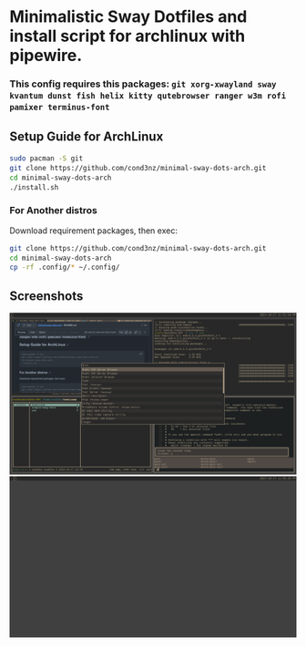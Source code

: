 # Minimalistic Sway Dotfiles and install script for archlinux with pipewire.

### This config requires this packages: ```git xorg-xwayland sway kvantum dunst fish helix kitty qutebrowser ranger w3m rofi pamixer terminus-font```

## Setup Guide for ArchLinux
```sh
sudo pacman -S git
git clone https://github.com/cond3nz/minimal-sway-dots-arch.git
cd minimal-sway-dots-arch
./install.sh
```
### For Another distros
Download requirement packages, then exec:
```sh
git clone https://github.com/cond3nz/minimal-sway-dots-arch.git
cd minimal-sway-dots-arch
cp -rf .config/* ~/.config/
```
## Screenshots
![Alt text](screenshot.png)
![Alt text](screenshot1.png)
